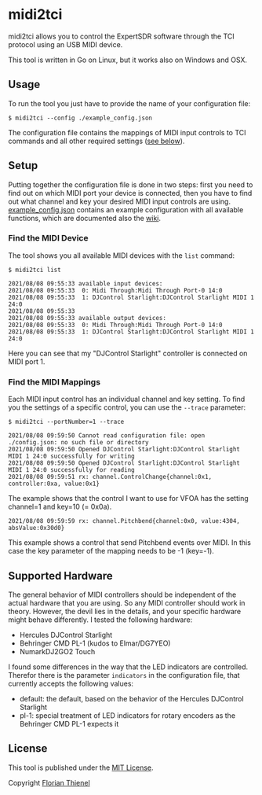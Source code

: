 # midi2tci

midi2tci allows you to control the ExpertSDR software through the TCI protocol using an USB MIDI device.

This tool is written in Go on Linux, but it works also on Windows and OSX.

## Usage

To run the tool you just have to provide the name of your configuration file:

```
$ midi2tci --config ./example_config.json
```

The configuration file contains the mappings of MIDI input controls to TCI commands and all other required settings ([see below](#setup)).

## Setup

Putting together the configuration file is done in two steps: first you need to find out on which MIDI port your device is connected, then you have to find out what channel and key your desired MIDI input controls are using. [example_config.json](./example_config.json) contains an example configuration with all available functions, which are documented also the [wiki](https://github.com/ftl/midi2tci/wiki/Functions).

### Find the MIDI Device

The tool shows you all available MIDI devices with the `list` command:

```
$ midi2tci list

2021/08/08 09:55:33 available input devices:
2021/08/08 09:55:33  0: Midi Through:Midi Through Port-0 14:0
2021/08/08 09:55:33  1: DJControl Starlight:DJControl Starlight MIDI 1 24:0
2021/08/08 09:55:33 
2021/08/08 09:55:33 available output devices:
2021/08/08 09:55:33  0: Midi Through:Midi Through Port-0 14:0
2021/08/08 09:55:33  1: DJControl Starlight:DJControl Starlight MIDI 1 24:0

```

Here you can see that my "DJControl Starlight" controller is connected on MIDI port 1.

### Find the MIDI Mappings

Each MIDI input control has an individual channel and key setting. To find you the settings of a specific control, you can use the `--trace` parameter:

```
$ midi2tci --portNumber=1 --trace

2021/08/08 09:59:50 Cannot read configuration file: open ./config.json: no such file or directory
2021/08/08 09:59:50 Opened DJControl Starlight:DJControl Starlight MIDI 1 24:0 successfully for writing
2021/08/08 09:59:50 Opened DJControl Starlight:DJControl Starlight MIDI 1 24:0 successfully for reading
2021/08/08 09:59:51 rx: channel.ControlChange{channel:0x1, controller:0xa, value:0x1}
```

The example shows that the control I want to use for VFOA has the setting channel=1 and key=10 (= 0x0a). 

```
2021/08/08 09:59:59 rx: channel.Pitchbend{channel:0x0, value:4304, absValue:0x30d0}
```

This example shows a control that send Pitchbend events over MIDI. In this case the key parameter of the mapping needs to be -1 (key=-1).

## Supported Hardware

The general behavior of MIDI controllers should be independent of the actual hardware that you are using. So any MIDI controller should work in theory. However, the devil lies in the details, and your specific hardware might behave differently. I tested the following hardware:

* Hercules DJControl Starlight
* Behringer CMD PL-1 (kudos to Elmar/DG7YEO)
* NumarkDJ2GO2 Touch  

I found some differences in the way that the LED indicators are controlled. Therefor there is the parameter `indicators` in the configuration file, that currently accepts the following values:

* default: the default, based on the behavior of the Hercules DJControl Starlight
* pl-1: special treatment of LED indicators for rotary encoders as the Behringer CMD PL-1 expects it

## License

This tool is published under the [MIT License](https://www.tldrlegal.com/l/mit).

Copyright [Florian Thienel](http://thecodingflow.com/)

